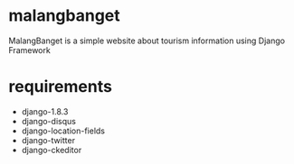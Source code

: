 # malangbanget

MalangBanget is a simple website about tourism information using Django Framework

# requirements

- django-1.8.3
- django-disqus
- django-location-fields
- django-twitter
- django-ckeditor

